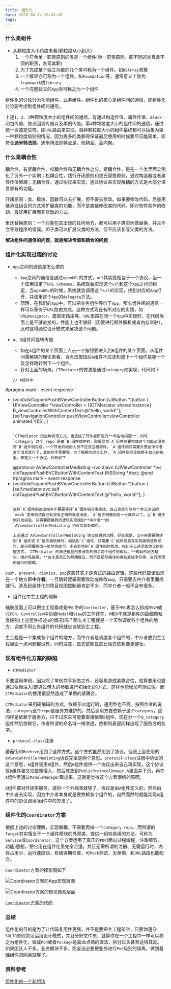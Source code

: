 ```yaml
---
title: 组件化
date: 2020-04-14 10:43:49
tags:
---
```


### 什么是组件

* 从颗粒度大小角度来看(颗粒度从小到大)
  1. 一个符合单一职责原则的类是一个组件(单一职责原则，即不同的类具备不同的职责，各司其职)
  2. 为了完成某个独立功能的几个类可称为一个组件。如`NSArray`类簇
  3. 一个框架亦可称为一个组件。如`Foundation`等，通常意义上称为`framework`或`library`
  4. 一个完整独立的`App`亦可称之为一个组件

组件化的讨论分为功能组件、业务组件。组件化的核心是组件间的通信，即组件化讨论要考虑到组件间的通信。

上述`1`、`2`、`3`种颗粒度大小的组件间的通信，有通过构造传值、属性传值、`Block`闭包传值、协议回调传值以及单例传值。第`4`种颗粒度大小的组件间的通信，通过统一资源定位符，即`URL`路由来实现。每种颗粒度大小的组件最终都可以抽象为第一种颗粒度级别的情况，因为再多的类都得保证最后使用的时候要尽可能简单，即符合**迪米特法则**。迪米特法则特点是，低耦合、高内聚。

### 什么是耦合性

耦合性，有紧耦合性、松耦合性和无耦合性之分。紧耦合性，是在一个类里面实例化了另外一个实例；松耦合性，践行开闭原则和里氏替换原则，通过构造器或者属性传值解耦；无耦合性，通过协议来实现，通过协议来实现解耦的方式是大部分语言都有的功能。

开闭原则：类、模块、函数可以去扩展，但不要去修改。如果要修改代码，尽量用继承或组合的方式来扩展类的功能，而不是直接修改类的代码。即对软件实体的改动，最好用扩展而非修改的方式。

里氏替换原则：一个对象在其出现的任何地方，都可以用子类实例做替换，并且不会导致程序的错误。即子类可以扩展父类的方法，但不应该复写父类的方法。

**解决组件间通信的问题，就是解决传值和耦合的问题**

### 组件化实现过程的讨论

* `App`之间的通信是怎么做的
  * `App`之间的通信是通过`openURL`的方式，`url`其实就相当于一个协议，当一个应用指定了`URL Schemes`，系统就会实现这个`url`和这个`App`之间的绑定。当`openURL`的时候，系统就会调用这个`url`的实现，找到对应的`App`打开，并调用这个`App`的`delegate`方法。
  * 同理，在我们的`App`中，可以把业务组件等价于`App`，那么组件间的通信一样可以等价于`URL`路由方式，这种方式现在有所对应的实践，如`URLNavigator`、蘑菇街路由等。`URL`思路在同一个`App`中实现时，在代码层面上是不够直接的，性能上也不够好（因要进行额外解析或者内存常驻），此时就得通过设计模式来解决这个问题。

* `A`、`B`组件间跳转传值
  * 如在`A`组件的某个页面上点击一个按钮要进入到`B`组件的某个页面。从组件间需解耦的理论来看，当点击按钮后`A`组件不应该知道下一个组件是哪一个及怎样跳转到下一个组件。
  * 针对上面的场景，`CTMediator`的做法是通过`category`来实现，代码如下
  
  ```
  // A组件中
#pragma mark - event response
- (void)didTappedPushBViewControllerButton:(UIButton *)button
{
    UIViewController *viewController = [[CTMediator sharedInstance] B_viewControllerWithContentText:@"hello, world!"];
    [self.navigationController pushViewController:viewController animated:YES];
}
  ```
  
  `CTMediator`的这种实现方式，也造成了其作者所说的**命名域问题**，同时`category`这个`repo`是由`B`组件维护的，那很显然`A`组件侧要完成这个功能必须等待`B`组件侧完成，一个开发阶段的人员不应该互相等待，`A`组件侧只需要负责给中介者发个消息就行了，其他的不需要管。为了解耦与同步工作，`A`组件侧应该依赖于自己的抽象，即定义一个协议，代码如下
  
  ```
  @protocol AViewControllerMediating 
-(void)avc:(UIViewController *)vc didTappedPushBVCButtonWithContentText:(NSString *)text;
@end
#pragma mark - event response
- (void)didTappedPushBViewControllerButton:(UIButton *)button
{
    [self.mediator avc:self didTappedPushBVCButtonWithContentText:@"hello, world!"];
}
  ```
  
  这样`A`组件侧这边根本不需要等待`B`组件侧开发完成，自己完全可以写个单元测试的`mock`类来测试自己有没有正确的发送消息，`A`组件侧做到这一步就可以了。当`B`组件侧开发完后，只需要把跳转的逻辑实现搬到**中介者**的`AViewControllerMediating`协议实现处即可。
  
  上述通过`AViewControllerMediating`协议处理的流程，好处就是，当不再需要跳转到`B`组件或`B`组件被砍掉时，如跳到`C`组件，只需要`C`组件侧重写实现跳转逻辑即可，即只需要修改一处地方即可，不会影响到`A`组件侧的修改。相比于上述添加协议的处理方式，`CTMediator`的做法很显然要涉及到相关两个组件的改动。**改动的地方越少，维护性越高。**这才是真正的解耦做法，而不是把可编译的类名变成字符串，进行所谓的运行时解耦。
  
`push`、`present`、`dismiss`、`pop`这些其实才是真正的路由逻辑，这些代码应该出现在一个地方即**中介者**。一旦跳转逻辑需要改动或修改`bug`，只需要去中介者里面找就行。涉及到组件化的项目视图控制器肯定不少，而中介者一般不会有很多。

* 组件化中主工程的理解

抽象层面上可以把主工程看成是`MVC`中的`Controller`，基于`MVC`再怎么拆成`MVVM`或`VIPER`，`Controller`中协调`Model`和`View`的工作还在，`M`和`V`不就是组件的最细颗粒度级别(上述组件描述`1`的情况)吗？那么主工程就是一个天然调度各个组件的地方，调度不同业务组件的代码就应该放到主工程。

主工程是一个集成各个组件的地方，而中介者是调度各个组件的，中介者放到主工程里面一点问题都没有。同时注意，显式依赖显然比隐式依赖要更健壮。

### 现有组件化方案的缺陷

* `CTMediator`

不要滥用单例，因为除了单例共享状态之外，还容易造成紧耦合性，就算要用也要通过依赖注入(即通过传入的参数进行初始化)的方式，这样也能增加可测试性。而`CTMediator`的使用很显然造成了单例的紧耦合。

`CTMediator`采用硬编码的方式，依赖于`OC`运行时，通用型也不高。按照作者的说法，`category`这个`repo`是服务方维护的，然后调用方要依赖于这个`category`，这同样是依赖于服务方，只不过原来可能要直接依赖`B`组件，现在分一个`B_category`组件然后依赖它，作者所谓的命名域一样渗透，依赖列表里同样出现了服务方的名字。

* `protocol-class`注册

蘑菇街和`Beehive`用到了这种方式。这个方式虽然用到了协议，但跟上面使用的`AViewControllerMediating`协议完全是两个意思。`protocol-class`注册中协议的这个意思，`A`组件调用`B`组件，然后`B`组件提供一个协议出来自己再实现，这个协议放`B`组件里又怕依赖侵入，然后就放到`PublicProtocolDomain.h`里面并下沉，再在`A`组件里通过`ModuleManager`取出来。这就是觉得这个方案很绕的原因。

`B`组件要对外提供服务，提供一个外观类就够了。协议是由`A`组件定义的，然后由中介者去实现，因为中介者本身就是要依赖各个组件的，自然而然的就能实现`A`组件中的协议调用`B`组件中的方法了。

### 组件化的`Coordinator`方案

根据上述的讨论理解，实现解耦，不需要再搞一个`category repo`，而所谓的`Target`其实相当于一个组件模块的外观类，提供一组较易用的方法，可称为`Service`或`Coordinator`。这个方案运用了真正的`POP`(面向过程编程，注重细节、功能)思想，把它用在组件化里完全合适，并且无需所谓的注册、无需运行时，内存占用少、运行速度快，有编译期检查，可`Mock`测试，无单例，和`URL`路由也能配合。

`Coordinator`方案的模型图如下

![Coordinator方案的App宏观层面](组件化/Coordinator方案的App宏观层面.jpg)

![Coordinator方案的模块微观层面](组件化/Coordinator方案的模块微观层面.jpg)

[`Coordinator`方案的代码](https://github.com/Bruce-pac/MainProject-MultiPod)

### 总结

组件化的目的是为了让代码复用性更强，并不是要把主工程架空，只要你遵守`SOLID`原则灵活运用设计模式，并且分好文件夹，就算你在一个工程中一样可以称之为组件化，做成`Pod`或者`Package`是画龙点睛的做法，拆分过头甚至适得其反。如果团队人不多，业务模块不多，完全没必要把业务进行`Pod`级别的隔离，做到基础组件的隔离就够了。

### 资料参考

[组件化的一个新想法](https://juejin.im/post/5e8d8ec5e51d4546dd2155c6#heading-4)